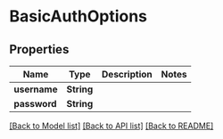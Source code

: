 # BasicAuthOptions

## Properties

| Name         | Type       | Description | Notes |
| ------------ | ---------- | ----------- | ----- |
| **username** | **String** |             |
| **password** | **String** |             |

[[Back to Model list]](../README#documentation-for-models) [[Back to API list]](../README#documentation-for-api-endpoints) [[Back to README]](../README)

